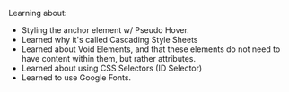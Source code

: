 Learning about:
  - Styling the anchor element w/ Pseudo Hover.
  - Learned why it's called Cascading Style Sheets
  - Learned about Void Elements, and that these elements do not  need to have content within them, but rather attributes.
  - Learned about using CSS Selectors (ID Selector)
  - Learned to use Google Fonts.